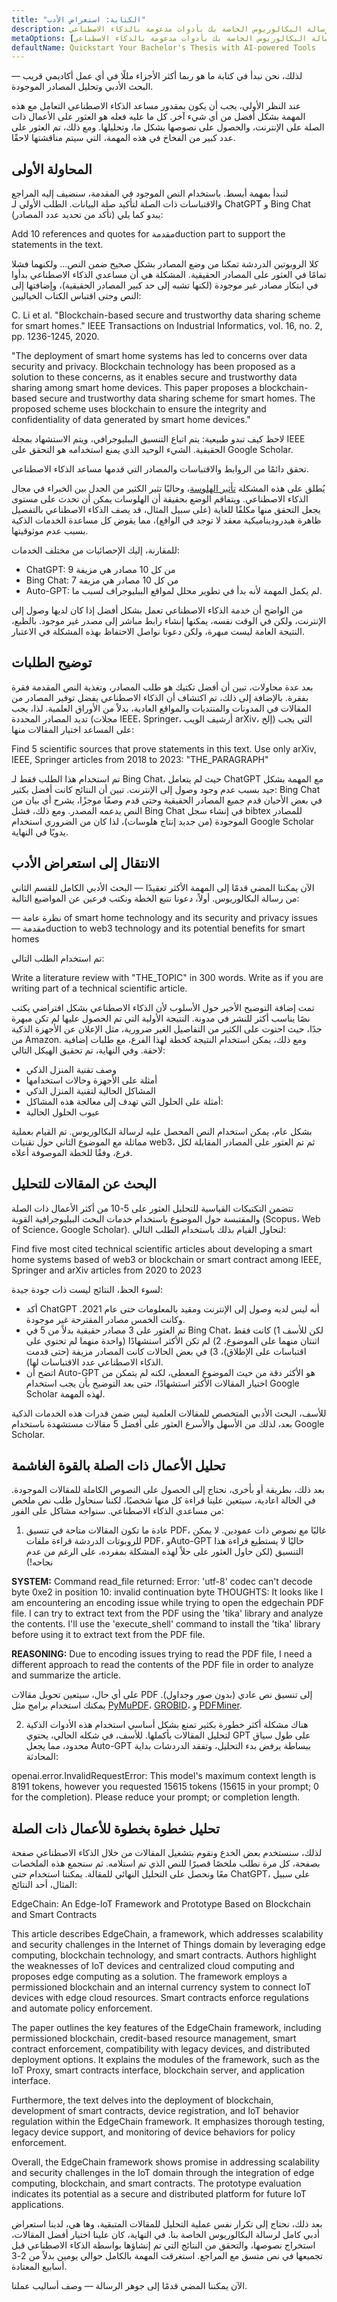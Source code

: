 ```yaml
---
title: "الكتابة: استعراض الأدب"
description: ابدأ رسالة البكالوريوس الخاصة بك بأدوات مدعومة بالذكاء الاصطناعي
metaOptions: [تعلم، ابدأ رسالة البكالوريوس الخاصة بك بأدوات مدعومة بالذكاء الاصطناعي]
defaultName: Quickstart Your Bachelor's Thesis with AI-powered Tools
---
```


<RoboAcademyText fWeight="500">
لذلك، نحن نبدأ في كتابة ما هو ربما أكثر الأجزاء مللًا في أي عمل أكاديمي قريب — البحث الأدبي وتحليل المصادر الموجودة.
</RoboAcademyText>

عند النظر الأولي، يجب أن يكون بمقدور مساعد الذكاء الاصطناعي التعامل مع هذه المهمة بشكل أفضل من أي شيء آخر. كل ما عليه فعله هو العثور على الأعمال ذات الصلة على الإنترنت، والحصول على نصوصها بشكل ما، وتحليلها. ومع ذلك، تم العثور على عدد كبير من الفخاخ في هذه المهمة، التي سيتم مناقشتها لاحقًا.


## المحاولة الأولى

لنبدأ بمهمة أبسط. باستخدام النص الموجود في المقدمة، سنضيف إليه المراجع والاقتباسات ذات الصلة لتأكيد صلة البيانات. الطلب الأولي لـ ChatGPT و Bing Chat يبدو كما يلي (تأكد من تحديد عدد المصادر):

<RoboAcademyDialog>

Add 10 references and quotes for مقدمةduction part to support the statements in the text.
</RoboAcademyDialog>

كلا الروبوتين الدردشة تمكنا من وضع المصادر بشكل صحيح ضمن النص... ولكنهما فشلا تمامًا في العثور على المصادر الحقيقية. المشكلة هي أن مساعدي الذكاء الاصطناعي بدأوا في ابتكار مصادر غير موجودة (لكنها تشبه إلى حد كبير المصادر الحقيقية)، وإضافتها إلى النص وحتى اقتباس الكتاب الخياليين:

<RoboAcademyDialog>

C. Li et al. "Blockchain-based secure and trustworthy data sharing scheme for smart homes." IEEE Transactions on Industrial Informatics, vol. 16, no. 2, pp. 1236-1245, 2020.

"The deployment of smart home systems has led to concerns over data security and privacy. Blockchain technology has been proposed as a solution to these concerns, as it enables secure and trustworthy data sharing among smart home devices. This paper proposes a blockchain-based secure and trustworthy data sharing scheme for smart homes. The proposed scheme uses blockchain to ensure the integrity and confidentiality of data generated by smart home devices."

</RoboAcademyDialog>

لاحظ كيف تبدو طبيعية: يتم اتباع التنسيق الببليوجرافي، ويتم الاستشهاد بمجلة IEEE الحقيقية. الشيء الوحيد الذي يمنع استخدامه هو التحقق على Google Scholar.

<RoboAcademyNote title="Warning" type="warning">
 تحقق دائمًا من الروابط والاقتباسات والمصادر التي قدمها مساعد الذكاء الاصطناعي.
</RoboAcademyNote>

يُطلق على هذه المشكلة [تأثير الهلوسة](https://en.wikipedia.org/wiki/Hallucination_(artificial_intelligence))، وحاليًا تثير الكثير من الجدل بين الخبراء في مجال الذكاء الاصطناعي. ويتفاقم الوضع بحقيقة أن الهلوسات يمكن أن تحدث على مستوى يجعل التحقق منها مكلفًا للغاية (على سبيل المثال، قد يصف الذكاء الاصطناعي بالتفصيل ظاهرة هيدروديناميكية معقد لا توجد في الواقع)، مما يقوض كل مساعدة الخدمات الذكية بسبب عدم موثوقيتها.

للمقارنة، إليك الإحصائيات من مختلف الخدمات:

- ChatGPT: 9 من كل 10 مصادر هي مزيفة
- Bing Chat: 7 من كل 10 مصادر هي مزيفة
- Auto-GPT: لم يكمل المهمة لأنه بدأ في تطوير محلل لمواقع الببليوجراف لسبب ما.

من الواضح أن خدمة الذكاء الاصطناعي تعمل بشكل أفضل إذا كان لديها وصول إلى الإنترنت، ولكن في الوقت نفسه، يمكنها إنشاء رابط مباشر إلى مصدر غير موجود. بالطبع، النتيجة العامة ليست مبهرة، ولكن دعونا نواصل الاحتفاظ بهذه المشكلة في الاعتبار.

## توضيح الطلبات

بعد عدة محاولات، تبين أن أفضل تكتيك هو طلب المصادر، وتغذية النص المقدمة فقرة بفقرة. بالإضافة إلى ذلك، تم اكتشاف أن الذكاء الاصطناعي يفضل توفير المصادر من المقالات في المدونات والمنتديات والمواقع العادية، بدلاً من الأوراق العلمية. لذا، يجب تديد المصادر المحددة (مجلات IEEE، Springer، أرشيف الويب arXiv، إلخ) التي يجب على المساعد اختيار المقالات منها:

<RoboAcademyDialog>

Find 5 scientific sources that prove statements in this text. Use only arXiv, IEEE, Springer articles from 2018 to 2023: "THE_PARAGRAPH"
</RoboAcademyDialog>

تم استخدام هذا الطلب فقط لـ Bing Chat، حيث لم يتعامل ChatGPT مع المهمة بشكل جيد بسبب عدم وجود وصول إلى الإنترنت. تبين أن النتائج كانت أفضل بكثير: Bing Chat في بعض الأحيان قدم جميع المصادر الحقيقية وحتى قدم وصفًا موجزًا، يشرح أي بيان من النص يدعمه المصدر. ومع ذلك، فشل Bing Chat في إنشاء سجل bibtex للمصادر الموجودة (من جديد إنتاج هلوسات)، لذا كان من الضروري استخدام Google Scholar يدويًا في النهاية.


## الانتقال إلى استعراض الأدب

الآن يمكننا المضي قدمًا إلى المهمة الأكثر تعقيدًا — البحث الأدبي الكامل للقسم الثاني من رسالة البكالوريوس. أولاً، دعونا نتبع الخطة ونكتب فرعين عن المواضيع التالية:

<RoboAcademyDialog>

&mdash; نظرة عامة of smart home technology and its security and privacy issues
<br/>&mdash; مقدمةduction to web3 technology and its potential benefits for smart homes
</RoboAcademyDialog>

تم استخدام الطلب التالي:

<RoboAcademyDialog>

Write a literature review with "THE_TOPIC" in 300 words. Write as if you are writing part of a technical scientific article.
</RoboAcademyDialog>

تمت إضافة التوضيح الأخير حول الأسلوب لأن الذكاء الاصطناعي بشكل افتراضي يكتب نصًا يناسب أكثر للنشر في مدونة. النتيجة الأولية التي تم الحصول عليها لم تكن مبهرة جدًا، حيث احتوت على الكثير من التفاصيل الغير ضرورية، مثل الإعلان عن الأجهزة الذكية من Amazon. ومع ذلك، يمكن استخدام النتيجة كخطة لهذا الفرع، مع طلبات إضافية لاحقة. وفي النهاية، تم تحقيق الهيكل التالي:

- وصف تقنية المنزل الذكي
- أمثلة على الأجهزة وحالات استخدامها
- المشاكل الحالية لتقنية المنزل الذكي
- أمثلة على الحلول التي تهدف إلى معالجة هذه المشاكل:
- عيوب الحلول الحالية

بشكل عام، يمكن استخدام النص المحصل عليه لرسالة البكالوريوس. تم القيام بعملية مماثلة مع الموضوع الثاني حول تقنيات web3، ثم تم العثور على المصادر المقابلة لكل فرع، وفقًا للخطة الموصوفة أعلاه.

## البحث عن المقالات للتحليل

تتضمن التكتيكات القياسية للتحليل العثور على 5-10 من أكثر الأعمال ذات الصلة والمقتبسة حول الموضوع باستخدام خدمات البحث الببليوجرافية القوية (Scopus، Web of Science، Google Scholar). لنحاول القيام بذلك باستخدام الطلب التالي:

<RoboAcademyDialog>

Find five most cited technical scientific articles about developing a smart home systems based of web3 or blockchain or smart contract among IEEE, Springer and arXiv articles from 2020 to 2023
</RoboAcademyDialog>

لسوء الحظ، النتائج ليست ذات جودة جيدة:

- أكد ChatGPT أنه ليس لديه وصول إلى الإنترنت ومقيد بالمعلومات حتى عام 2021. وكانت الخمس مصادر المقترحة غير موجودة.
- تم العثور على 3 مصادر حقيقية بدلاً من 5 في Bing Chat، لكن للأسف 1) كانت فقط اثنتان منهما على الموضوع، 2) لم تكن الأكثر استشهادًا (واحدة منهما لم تحتوي على اقتباسات على الإطلاق)، 3) في بعض الحالات كانت المصادر مزيفة (حتى قدمت الذكاء الاصطناعي عدد الاقتباسات لها).
- اتضح أن Auto-GPT هو الأكثر دقة من حيث الموضوع المعطى، لكنه لم يتمكن من اختيار المقالات الأكثر استشهادًا، حتى بعد التوضيح بأن يجب استخدام Google Scholar لهذه المهمة.

للأسف، البحث الأدبي المتخصص للمقالات العلمية ليس ضمن قدرات هذه الخدمات الذكية بعد، لذلك من الأسهل والأسرع العثور على أفضل 5 مقالات مستشهدة باستخدام Google Scholar.

## تحليل الأعمال ذات الصلة بالقوة الغاشمة

بعد ذلك، بطريقة أو بأخرى، نحتاج إلى الحصول على النصوص الكاملة للمقالات الموجودة. في الحالة اعادية، سيتعين علينا قراءة كل منها شخصيًا، لكننا سنحاول طلب نص ملخص من مساعدي الذكاء الاصطناعي. سنواجه مشاكل على الفور:

1) عادة ما تكون المقالات متاحة في تنسيق PDF، غالبًا مع نصوص ذات عمودين. لا يمكن للروبوتات الدردشة قراءة ملفات PDF، وAuto-GPT حاليًا لا يستطيع قراءة هذا التنسيق (لكن حاول العثور على حلاً لهذه المشكلة بمفرده، على الرغم من عدم نجاحه!)

<RoboAcademyTerminal title="AutoGPT Terminal">

**SYSTEM:**  Command read_file returned: Error: 'utf-8' codec can't decode byte 0xe2 in position 10: invalid continuation byte
THOUGHTS:  It looks like I am encountering an encoding issue while trying to open the edgechain PDF file. I can try to extract text from the PDF using the 'tika' library and analyze the contents. I'll use the 'execute_shell' command to install the 'tika' library before using it to extract text from the PDF file.

**REASONING:**  Due to encoding issues trying to read the PDF file, I need a different approach to read the contents of the PDF file in order to analyze and summarize the article.

</RoboAcademyTerminal>

على أي حال، سيتعين تحويل مقالات PDF إلى تنسيق نص عادي (بدون صور وجداول). يمكنك استخدام برامج مثل [PyMuPDF](https://pymupdf.readthedocs.io/en/latest/)، [GROBID](https://grobid.readthedocs.io/en/latest/مقدمةduction/)، و [PDFMiner](https://pdfminersix.readthedocs.io/en/latest/).

2) هناك مشكلة أكثر خطورة بكثير تمنع بشكل أساسي استخدام هذه الأدوات الذكية لتحليل المقالات بأكملها. للأسف، في شكله الحالي، يحتوي GPT على طول سياق محدود، مما يجعل Auto-GPT ببساطة يرفض بدء التحليل، وتفقد الدردشات بداية المحادثة:

<RoboAcademyTerminal title="AutoGPT Terminal">

openai.error.InvalidRequestError: This model's maximum context length is 8191 tokens, however you requested 15615 tokens (15615 in your prompt; 0 for the completion). Please reduce your prompt; or completion length.

</RoboAcademyTerminal>

## تحليل خطوة بخطوة للأعمال ذات الصلة

لذلك، سنستخدم بعض الخدع ونقوم بتشغيل المقالات من خلال الذكاء الاصطناعي صفحة بصفحة، كل مرة نطلب ملخصًا قصيرًا للنص الذي تم استلامه. ثم سنجمع هذه الملخصات معًا ونحصل على التحليل النهائي للمقالة. يمكننا استخدام حتى ChatGPT، على سبيل المثال، أحد النتائج:

<RoboAcademyDialog>

<ChatGPT/>

EdgeChain: An Edge-IoT Framework and Prototype Based on Blockchain and Smart Contracts

This article describes EdgeChain, a framework, which addresses scalability and security challenges in the Internet of Things domain by leveraging edge computing, blockchain technology, and smart contracts. Authors highlight the weaknesses of IoT devices and centralized cloud computing and proposes edge computing as a solution. The framework employs a permissioned blockchain and an internal currency system to connect IoT devices with edge cloud resources. Smart contracts enforce regulations and automate policy enforcement.

The paper outlines the key features of the EdgeChain framework, including permissioned blockchain, credit-based resource management, smart contract enforcement, compatibility with legacy devices, and distributed deployment options. It explains the modules of the framework, such as the IoT Proxy, smart contracts interface, blockchain server, and application interface.

Furthermore, the text delves into the deployment of blockchain, development of smart contracts, device registration, and IoT behavior regulation within the EdgeChain framework. It emphasizes thorough testing, legacy device support, and monitoring of device behaviors for policy enforcement.

Overall, the EdgeChain framework shows promise in addressing scalability and security challenges in the IoT domain through the integration of edge computing, blockchain, and smart contracts. The prototype evaluation indicates its potential as a secure and distributed platform for future IoT applications.

</RoboAcademyDialog>

بعد ذلك، نحتاج إلى تكرار نفس عملية التحليل للمقالات المتبقية، وها هي، لدينا استعراض أدبي كامل لرسالة البكالوريوس الخاصة بنا. في النهاية، كان علينا اختيار أفضل المقالات، استخراج نصوصها، والتحقق من النتائج التي تم إنشاؤها بواسطة الذكاء الاصطناعي قبل تجميعها في نص متسق مع المراجع. استغرقت المهمة بالكامل حوالي يومين بدلاً من 2-3 أسابيع المعتادة.

<RoboAcademyText>

الآن يمكننا المضي قدمًا إلى جوهر الرسالة — وصف أساليب عملنا.

</RoboAcademyText>